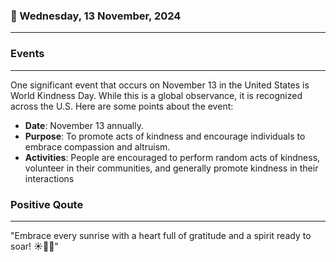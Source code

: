 ### 📅 Wednesday, 13 November, 2024
------
### Events
------
One significant event that occurs on November 13 in the United States is World Kindness Day. While this is a global observance, it is recognized across the U.S. Here are some points about the event:

- **Date**: November 13 annually.
- **Purpose**: To promote acts of kindness and encourage individuals to embrace compassion and altruism.
- **Activities**: People are encouraged to perform random acts of kindness, volunteer in their communities, and generally promote kindness in their interactions
### Positive Qoute
------
"Embrace every sunrise with a heart full of gratitude and a spirit ready to soar! ☀️💖🌿"
